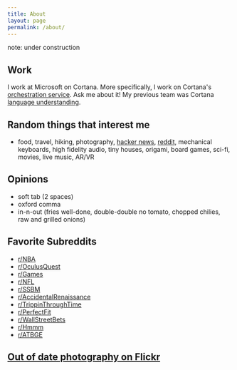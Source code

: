 ```yaml
---
title: About
layout: page
permalink: /about/
---
```


note: under construction

## Work

I work at Microsoft on Cortana. More specifically, I work on Cortana's [orchestration service](https://en.wikipedia.org/wiki/Orchestration_(computing)). Ask me about it! My previous team was Cortana [language understanding](https://en.wikipedia.org/wiki/Natural-language_understanding).

## Random things that interest me
* food, travel, hiking, photography, [hacker news](https://news.ycombinator.com/), [reddit](http://old.reddit.com), mechanical keyboards, high fidelity audio, tiny houses, origami, board games, sci-fi, movies, live music, AR/VR

## Opinions
* soft tab (2 spaces)
* oxford comma
* in-n-out (fries well-done, double-double no tomato, chopped chilies, raw and grilled onions)


## Favorite Subreddits
* [r/NBA](http://old.reddit.com/r/nba)
* [r/OculusQuest](http://old.reddit.com/r/OculusQuest)
* [r/Games](http://old.reddit.com/r/Games)
* [r/NFL](http://old.reddit.com/r/NFL)
* [r/SSBM](http://old.reddit.com/r/ssbm)
* [r/AccidentalRenaissance](http://old.reddit.com/r/AccidentalRenaissance)
* [r/TrippinThroughTime](http://old.reddit.com/r/TrippinThroughTime)
* [r/PerfectFit](http://old.reddit.com/r/PerfectFit)
* [r/WallStreetBets](http://old.reddit.com/r/WallStreetBets)
* [r/Hmmm](http://old.reddit.com/r/hmmm)
* [r/ATBGE](http://old.reddit.com/r/ATBGE)

## [Out of date photography on Flickr](https://www.flickr.com/photos/98182088@N03/)